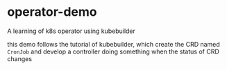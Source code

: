 # operator-demo
A learning of k8s operator using kubebuilder

this demo follows the tutorial of kubebuilder, which create the CRD named `CronJob` and develop a controller doing something when the status of CRD changes